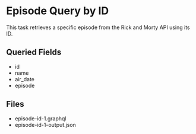 # Episode Query by ID

This task retrieves a specific episode from the Rick and Morty API using its ID.

## Queried Fields
- id
- name
- air_date
- episode

## Files
- episode-id-1.graphql
- episode-id-1-output.json
